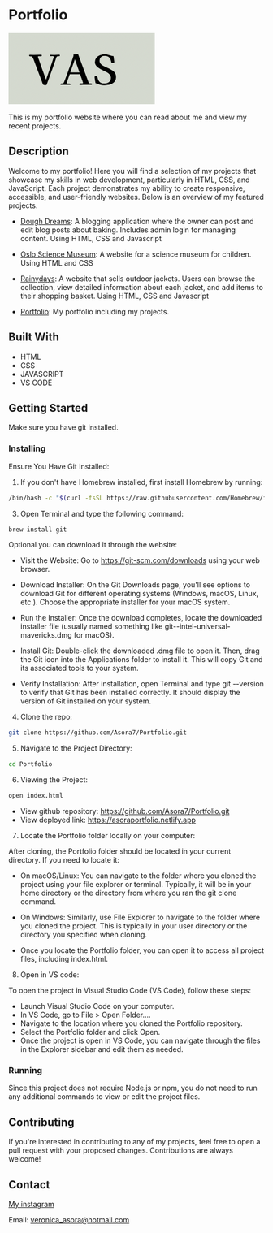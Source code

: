 # Portfolio

![Portfolio Logo](https://raw.githubusercontent.com/Asora7/Portfolio/main/profile-image/VASlogo.png)

This is my portfolio website where you can read about me and view my recent projects. 


## Description

Welcome to my portfolio! Here you will find a selection of my projects that showcase my skills in web development, particularly in HTML, CSS, and JavaScript. Each project demonstrates my ability to create responsive, accessible, and user-friendly websites. Below is an overview of my featured projects.

- [Dough Dreams](https://github.com/NoroffFEU/FED1-PE1-Asora7.git): A blogging application where the owner can post and edit blog posts about baking. Includes admin login for managing content. Using HTML, CSS and Javascript
  
- [Oslo Science Museum](https://github.com/Asora7/Semester-project-1.git): A website for a science museum for children. Using HTML and CSS
  
- [Rainydays](https://github.com/Asora7/rainydays.git): A website that sells outdoor jackets. Users can browse the collection, view detailed information about each jacket, and add items to their shopping basket. Using HTML, CSS and Javascript
  
- [Portfolio](https://github.com/Asora7/Portfolio.git): My portfolio including my projects. 
  

## Built With

- HTML
- CSS
- JAVASCRIPT
- VS CODE
  

## Getting Started
Make sure you have git installed.


### Installing

Ensure You Have Git Installed:


1. If you don't have Homebrew installed, first install Homebrew by running:

```bash
/bin/bash -c "$(curl -fsSL https://raw.githubusercontent.com/Homebrew/install/HEAD/install.sh)"
```

3. Open Terminal and type the following command:

```bash
brew install git
```

Optional you can download it through the website:

- Visit the Website: Go to https://git-scm.com/downloads using your web browser.

- Download Installer: On the Git Downloads page, you'll see options to download Git for different operating systems (Windows, macOS, Linux, etc.). Choose the appropriate installer for your macOS system.

- Run the Installer: Once the download completes, locate the downloaded installer file (usually named something like git-<version>-intel-universal-mavericks.dmg for macOS).

- Install Git: Double-click the downloaded .dmg file to open it. Then, drag the Git icon into the Applications folder to install it. This will copy Git and its associated tools to your system.

- Verify Installation: After installation, open Terminal and type git --version to verify that Git has been installed correctly. It should display the version of Git installed on your system.


4. Clone the repo:

```bash
git clone https://github.com/Asora7/Portfolio.git
```

5. Navigate to the Project Directory:
   
```bash
cd Portfolio
```

6. Viewing the Project:

```bash
open index.html
```

- View github repository: https://github.com/Asora7/Portfolio.git
- View deployed link: https://asoraportfolio.netlify.app


7. Locate the Portfolio folder locally on your computer:

After cloning, the Portfolio folder should be located in your current directory. If you need to locate it:

- On macOS/Linux: You can navigate to the folder where you cloned the project using your file explorer or terminal. Typically, it will be in your home directory or the directory from where you ran the git clone command.
  
- On Windows: Similarly, use File Explorer to navigate to the folder where you cloned the project. This is typically in your user directory or the directory you specified when cloning.
  
- Once you locate the Portfolio folder, you can open it to access all project files, including index.html.


8. Open in VS code:

To open the project in Visual Studio Code (VS Code), follow these steps:

- Launch Visual Studio Code on your computer.
- In VS Code, go to File > Open Folder....
- Navigate to the location where you cloned the Portfolio repository.
- Select the Portfolio folder and click Open.
- Once the project is open in VS Code, you can navigate through the files in the Explorer sidebar and edit them as needed.
   

### Running

Since this project does not require Node.js or npm, you do not need to run any additional commands to view or edit the project files.



## Contributing

If you're interested in contributing to any of my projects, feel free to open a pull request with your proposed changes. Contributions are always welcome!

## Contact

[My instagram](www.instagram.com/veronicaasora)

Email: veronica_asora@hotmail.com
